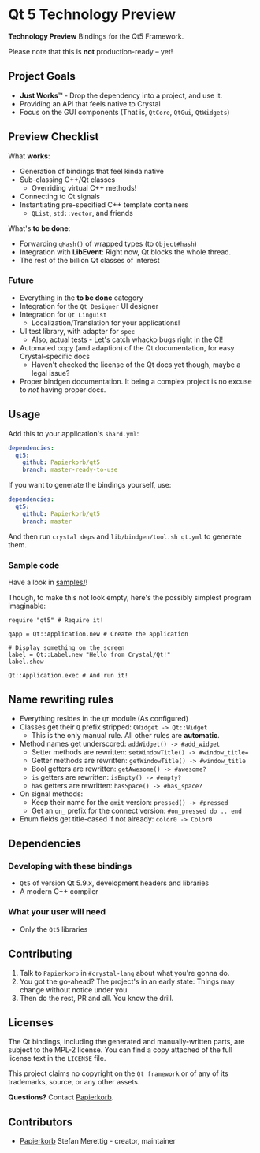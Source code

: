 # Qt 5 Technology Preview

**Technology Preview** Bindings for the Qt5 Framework.

Please note that this is **not** production-ready – yet!

## Project Goals

* **Just Works™** - Drop the dependency into a project, and use it.
* Providing an API that feels native to Crystal
* Focus on the GUI components (That is, `QtCore`, `QtGui`, `QtWidgets`)

## Preview Checklist

What **works**:
* Generation of bindings that feel kinda native
* Sub-classing C++/Qt classes
  * Overriding virtual C++ methods!
* Connecting to Qt signals
* Instantiating pre-specified C++ template containers
  * `QList`, `std::vector`, and friends

What's **to be done**:
* Forwarding `qHash()` of wrapped types (to `Object#hash`)
* Integration with **LibEvent**: Right now, Qt blocks the whole thread.
* The rest of the billion Qt classes of interest

### Future

* Everything in the **to be done** category
* Integration for the `Qt Designer` UI designer
* Integration for `Qt Linguist`
  * Localization/Translation for your applications!
* UI test library, with adapter for `spec`
  * Also, actual tests - Let's catch whacko bugs right in the CI!
* Automated copy (and adaption) of the Qt documentation, for easy Crystal-specific docs
  * Haven't checked the license of the Qt docs yet though, maybe a legal issue?
* Proper bindgen documentation.  It being a complex project is no excuse to *not*
  having proper docs.

## Usage

Add this to your application's `shard.yml`:

```yaml
dependencies:
  qt5:
    github: Papierkorb/qt5
    branch: master-ready-to-use
```

If you want to generate the bindings yourself, use:

```yaml
dependencies:
  qt5:
    github: Papierkorb/qt5
    branch: master
```

And then run `crystal deps` and `lib/bindgen/tool.sh qt.yml` to generate them.

### Sample code

Have a look in [samples/](https://github.com/Papierkorb/qt5/tree/master/samples)!

Though, to make this not look empty, here's the possibly simplest program imaginable:

```crystal
require "qt5" # Require it!

qApp = Qt::Application.new # Create the application

# Display something on the screen
label = Qt::Label.new "Hello from Crystal/Qt!"
label.show

Qt::Application.exec # And run it!
```

## Name rewriting rules

* Everything resides in the `Qt` module (As configured)
* Classes get their `Q` prefix stripped: `QWidget -> Qt::Widget`
  * This is the only manual rule.  All other rules are **automatic**.
* Method names get underscored: `addWidget() -> #add_widget`
  * Setter methods are rewritten: `setWindowTitle() -> #window_title=`
  * Getter methods are rewritten: `getWindowTitle() -> #window_title`
  * Bool getters are rewritten: `getAwesome() -> #awesome?`
  * `is` getters are rewritten: `isEmpty() -> #empty?`
  * `has` getters are rewritten: `hasSpace() -> #has_space?`
* On signal methods:
  * Keep their name for the `emit` version: `pressed() -> #pressed`
  * Get an `on_` prefix for the connect version: `#on_pressed do .. end`
* Enum fields get title-cased if not already: `color0 -> Color0`

## Dependencies

### Developing with these bindings

* `Qt5` of version Qt 5.9.x, development headers and libraries
* A modern C++ compiler

### What your user will need

* Only the `Qt5` libraries

## Contributing

1. Talk to `Papierkorb` in `#crystal-lang` about what you're gonna do.
2. You got the go-ahead?  The project's in an early state: Things may change without notice under you.
3. Then do the rest, PR and all.  You know the drill.

## Licenses

The Qt bindings, including the generated and manually-written parts, are subject
to the MPL-2 license.  You can find a copy attached of the full license text in
the `LICENSE` file.

This project claims no copyright on the `Qt framework` or of any of its
trademarks, source, or any other assets.

**Questions?** Contact [Papierkorb](https://github.com/Papierkorb).

## Contributors

- [Papierkorb](https://github.com/Papierkorb) Stefan Merettig - creator, maintainer
